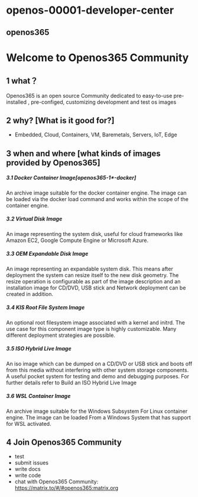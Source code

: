 # openos-00001-developer-center

## openos365

# Welcome to Openos365 Community

## 1 what？

Openos365 is an open source Community dedicated to easy-to-use pre-installed , pre-configed, customizing development and test os images 


## 2 why? [What is it good for?]

* Embedded, Cloud, Containers, VM, Baremetals, Servers, IoT, Edge


## 3 when and where [what kinds of images provided by Openos365]


##### 3.1 Docker Container Image[openos365-1*-docker]

  An archive image suitable for the docker container engine. The image can be loaded via the docker load command and works within the scope of the container engine.

  
##### 3.2 Virtual Disk Image

  An image representing the system disk, useful for cloud frameworks like Amazon EC2, Google Compute Engine or Microsoft Azure. 

##### 3.3 OEM Expandable Disk Image

  An image representing an expandable system disk. This means after deployment the system can resize itself to the new disk geometry. The resize operation is configurable as part of the image description and an installation image for CD/DVD, USB stick and Network deployment can be created in addition. 

##### 3.4 KIS Root File System Image

  An optional root filesystem image associated with a kernel and initrd. The use case for this component image type is highly customizable. Many different deployment strategies are possible.

##### 3.5 ISO Hybrid Live Image

  An iso image which can be dumped on a CD/DVD or USB stick and boots off from this media without interfering with other system storage components. A useful pocket system for testing and demo and debugging purposes. For further details refer to Build an ISO Hybrid Live Image

##### 3.6 WSL Container Image
  
  An archive image suitable for the Windows Subsystem For Linux container engine. The image can be loaded From a Windows System that has support for WSL activated. 
  
## 4 Join Openos365 Community 
  * test
  * submit issues
  * write docs
  * write code
  * chat with Openos365 Community: https://matrix.to/#/#openos365:matrix.org
